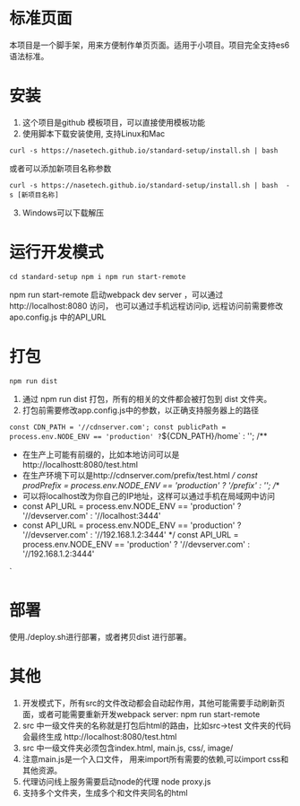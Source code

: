 # 标准页面
本项目是一个脚手架，用来方便制作单页页面。适用于小项目。项目完全支持es6语法标准。

# 安装
1. 这个项目是github 模板项目，可以直接使用模板功能
2. 使用脚本下载安装使用, 支持Linux和Mac

`
curl -s https://nasetech.github.io/standard-setup/install.sh | bash 
`

或者可以添加新项目名称参数

`
curl -s https://nasetech.github.io/standard-setup/install.sh | bash  -s [新项目名称]
`

3. Windows可以下载解压

# 运行开发模式
`
cd standard-setup
npm i
npm run start-remote 
`

 npm run start-remote 启动webpack dev server ，可以通过http://localhost:8080 访问， 也可以通过手机远程访问ip, 远程访问前需要修改apo.config.js 中的API_URL

# 打包
`
npm run dist
`
1. 通过 npm run dist 打包，所有的相关的文件都会被打包到 dist 文件夹。
2. 打包前需要修改app.config.js中的参数，以正确支持服务器上的路径

`
const CDN_PATH = '//cdnserver.com';
const publicPath = process.env.NODE_ENV == 'production' ? `${CDN_PATH}/home` : '';
/**
 * 在生产上可能有前缀的，比如本地访问可以是http://localhostt:8080/test.html
 * 在生产环境下可以是http://cdnserver.com/prefix/test.html
 */
const prodPrefix = process.env.NODE_ENV == 'production' ? '/prefix' : ''; 
/**
 * 可以将localhost改为你自己的IP地址，这样可以通过手机在局域网中访问
 * const API_URL = process.env.NODE_ENV == 'production' ? '//devserver.com' : '//localhost:3444' 
 * const API_URL = process.env.NODE_ENV == 'production' ? '//devserver.com' : '//192.168.1.2:3444' 
 */
const API_URL = process.env.NODE_ENV == 'production' ? '//devserver.com' : '//192.168.1.2:3444' 

`

#  部署
使用./deploy.sh进行部署，或者拷贝dist 进行部署。


# 其他
1. 开发模式下，所有src的文件改动都会自动起作用，其他可能需要手动刷新页面，或者可能需要重新开发webpack server: npm run start-remote
2. src 中一级文件夹的名称就是打包后html的路由，比如src->test 文件夹的代码会最终生成 http://localhost:8080/test.html
3. src 中一级文件夹必须包含index.html, main.js, css/, image/
4. 注意main.js是一个入口文件， 用来import所有需要的依赖,可以import css和其他资源。
5. 代理访问线上服务需要启动node的代理 node proxy.js
6. 支持多个文件夹，生成多个和文件夹同名的html
